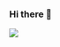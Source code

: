 ### Hi there 👋

<img src="https://user-images.githubusercontent.com/90634012/151975786-9c76795b-d763-4cab-8e5a-00c91d32dc2e.png"></img>
